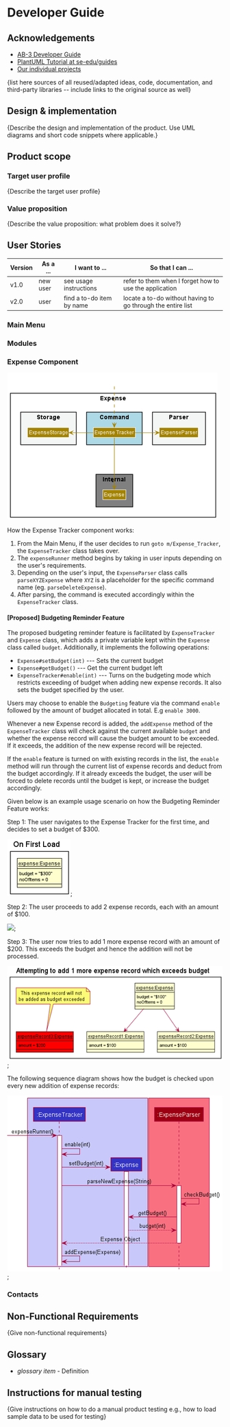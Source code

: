# Developer Guide

## Acknowledgements

* [AB-3 Developer Guide](https://se-education.org/addressbook-level3/DeveloperGuide.html)
* [PlantUML Tutorial at se-edu/guides](https://se-education.org/guides/tutorials/plantUml.html)
* [Our individual projects](AboutUs.md)

{list here sources of all reused/adapted ideas, code, documentation, and third-party libraries -- include links to the original source as well}

## Design & implementation

{Describe the design and implementation of the product. Use UML diagrams and short code snippets where applicable.}


## Product scope
### Target user profile

{Describe the target user profile}

### Value proposition

{Describe the value proposition: what problem does it solve?}

## User Stories

|Version| As a ... | I want to ... | So that I can ...|
|--------|----------|---------------|------------------|
|v1.0|new user|see usage instructions|refer to them when I forget how to use the application|
|v2.0|user|find a to-do item by name|locate a to-do without having to go through the entire list|

### Main Menu

### Modules

### Expense Component

<img src = "images/ExpenseClassDiagram.png">

How the Expense Tracker component works:
1. From the Main Menu, if the user decides to run `goto m/Expense_Tracker`, the `ExpenseTracker` class takes over.
2. The `expenseRunner` method begins by taking in user inputs depending on the user's requirements.
3. Depending on the user's input, the `ExpenseParser` class calls 
`parseXYZExpense` where `XYZ` is a placeholder for the specific command name (eg. `parseDeleteExpense`).
4. After parsing, the command is executed accordingly within the `ExpenseTracker` class.

#### [Proposed] Budgeting Reminder Feature

The proposed budgeting reminder feature is facilitated by `ExpenseTracker` and `Expense` class, which adds a 
private variable kept within the `Expense` class called `budget`. Additionally, it implements the following
operations:
- `Expense#setBudget(int)` --- Sets the current budget
- `Expense#getBudget()` --- Get the current budget left
- `ExpenseTracker#enable(int)` --- Turns on the budgeting mode which restricts exceeding of budget when adding new
expense records. It also sets the budget specified by the user.

Users may choose to enable the `Budgeting` feature via the command `enable` followed by the amount of budget
allocated in total. E.g `enable 3000`.

Whenever a new Expense record is added, the `addExpense` method of the `ExpenseTracker` class will check against
the current available `budget` and whether the expense record will cause the budget amount to be exceeded. If it 
exceeds, the addition of the new expense record will be rejected.

If the `enable` feature is turned on with existing records in the list, the `enable` method will run through the 
current list of expense records and deduct from the budget accordingly. If it already exceeds the budget, the user
will be forced to delete records until the budget is kept, or increase the budget accordingly.

Given below is an example usage scenario on how the Budgeting Reminder Feature works:

Step 1: The user navigates to the Expense Tracker for the first time, and decides to set a budget of $300.

<img src="images/BudgetingReminder0.png">;

Step 2: The user proceeds to add 2 expense records, each with an amount of $100.

<image src ="images/BudgetingReminder1.png">;

Step 3: The user now tries to add 1 more expense record with an amount of $200. This exceeds the budget and hence the 
addition will not be processed.

<img src="images/BudgetingReminder2.png">;

The following sequence diagram shows how the budget is checked upon every new addition of expense records:

<img src="images/BudgetingReminderSequenceDiagram.png">;

### Contacts

## Non-Functional Requirements

{Give non-functional requirements}

## Glossary

* *glossary item* - Definition

## Instructions for manual testing

{Give instructions on how to do a manual product testing e.g., how to load sample data to be used for testing}
